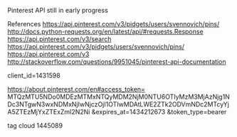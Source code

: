Pinterest API
still in early progress

References
https://api.pinterest.com/v3/pidgets/users/svennovich/pins/
http://docs.python-requests.org/en/latest/api/#requests.Response
https://api.pinterest.com/v3/search
https://api.pinterest.com/v3/pidgets/users/svennovich/pins/
https://api.pinterest.com/v3
http://stackoverflow.com/questions/9951045/pinterest-api-documentation

client_id=1431598

https://about.pinterest.com/en#access_token=
MTQzMTU5NDo0MDEzMTMxNTQyMDM2NjM0NTU6OTIyMzM3MjAzNjg1NDc3NTgwN3wxNDMxNjIwNjczOjI1OTIwMDAtLWE2ZTk2ODVmNDc2MTcyYjA5ZTEzMjYxZTExZmI2N2Ni
&expires_at=1434212673
&token_type=bearer

tag cloud   1445089